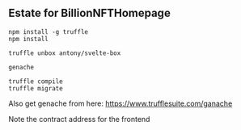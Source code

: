 ## Estate for BillionNFTHomepage

```
npm install -g truffle
npm install

truffle unbox antony/svelte-box

genache

truffle compile
truffle migrate
```

Also get genache from here: https://www.trufflesuite.com/ganache

Note the contract address for the frontend

